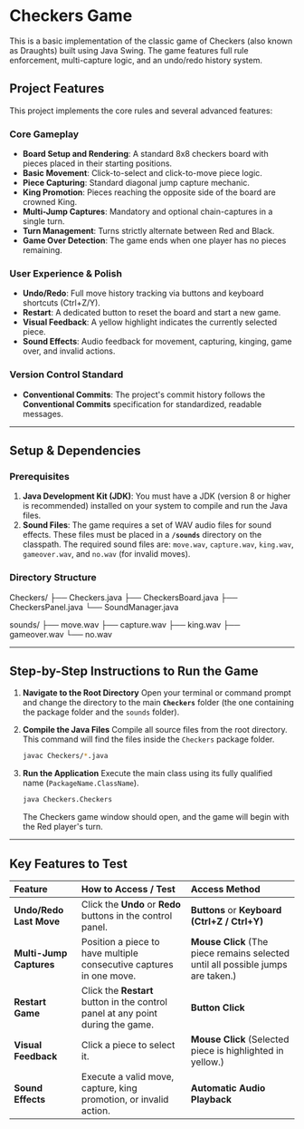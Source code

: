 # Checkers Game

This is a basic implementation of the classic game of Checkers (also known as Draughts) built using Java Swing. The game features full rule enforcement, multi-capture logic, and an undo/redo history system.

## Project Features

This project implements the core rules and several advanced features:

### Core Gameplay
* **Board Setup and Rendering**: A standard 8x8 checkers board with pieces placed in their starting positions.
* **Basic Movement**: Click-to-select and click-to-move piece logic.
* **Piece Capturing**: Standard diagonal jump capture mechanic.
* **King Promotion**: Pieces reaching the opposite side of the board are crowned King.
* **Multi-Jump Captures**: Mandatory and optional chain-captures in a single turn.
* **Turn Management**: Turns strictly alternate between Red and Black.
* **Game Over Detection**: The game ends when one player has no pieces remaining.

### User Experience & Polish
* **Undo/Redo**: Full move history tracking via buttons and keyboard shortcuts (Ctrl+Z/Y).
* **Restart**: A dedicated button to reset the board and start a new game.
* **Visual Feedback**: A yellow highlight indicates the currently selected piece.
* **Sound Effects**: Audio feedback for movement, capturing, kinging, game over, and invalid actions.

### Version Control Standard
* **Conventional Commits**: The project's commit history follows the **Conventional Commits** specification for standardized, readable messages.

***

## Setup & Dependencies

### Prerequisites
1.  **Java Development Kit (JDK)**: You must have a JDK (version 8 or higher is recommended) installed on your system to compile and run the Java files.
2.  **Sound Files**: The game requires a set of WAV audio files for sound effects. These files must be placed in a **`/sounds`** directory on the classpath.
    The required sound files are: `move.wav`, `capture.wav`, `king.wav`, `gameover.wav`, and `no.wav` (for invalid moves).

### Directory Structure

Checkers/
├── Checkers.java
├── CheckersBoard.java
├── CheckersPanel.java
└── SoundManager.java

sounds/
├── move.wav
├── capture.wav
├── king.wav
├── gameover.wav
└── no.wav




***

## Step-by-Step Instructions to Run the Game

1.  **Navigate to the Root Directory**
    Open your terminal or command prompt and change the directory to the main **`Checkers`** folder (the one containing the package folder and the `sounds` folder).

2.  **Compile the Java Files**
    Compile all source files from the root directory. This command will find the files inside the `Checkers` package folder.

    ```bash
    javac Checkers/*.java
    ```

3.  **Run the Application**
    Execute the main class using its fully qualified name (`PackageName.ClassName`).

    ```bash
    java Checkers.Checkers
    ```

    The Checkers game window should open, and the game will begin with the Red player's turn.

***

## Key Features to Test

| Feature | How to Access / Test | Access Method |
| :--- | :--- | :--- |
| **Undo/Redo Last Move** | Click the **Undo** or **Redo** buttons in the control panel. | **Buttons** or **Keyboard (Ctrl+Z / Ctrl+Y)** |
| **Multi-Jump Captures** | Position a piece to have multiple consecutive captures in one move. | **Mouse Click** (The piece remains selected until all possible jumps are taken.) |
| **Restart Game** | Click the **Restart** button in the control panel at any point during the game. | **Button Click** |
| **Visual Feedback** | Click a piece to select it. | **Mouse Click** (Selected piece is highlighted in yellow.) |
| **Sound Effects** | Execute a valid move, capture, king promotion, or invalid action. | **Automatic Audio Playback** |